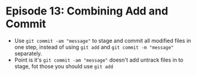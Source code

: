 # Episode 13: Combining Add and Commit

- Use `git commit -am "message"` to stage and commit all modified files in one step, instead of using `git add` and `git commit -m "message"` separately.
- Point is it's `git commit -am "message"` doesn't add untrack files in to stage, fot those you should use `git add`
